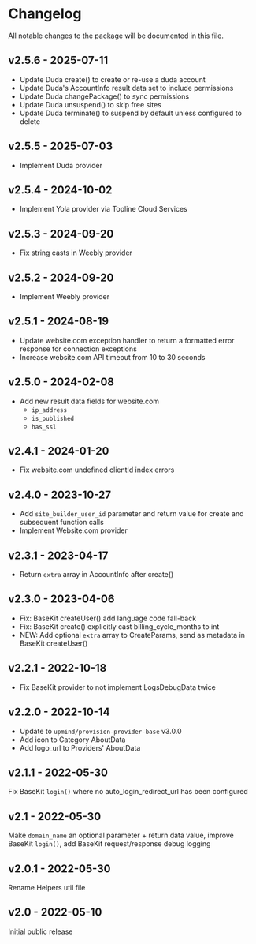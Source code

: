# Changelog

All notable changes to the package will be documented in this file.

## v2.5.6 - 2025-07-11

- Update Duda create() to create or re-use a duda account
- Update Duda's AccountInfo result data set to include permissions
- Update Duda changePackage() to sync permissions
- Update Duda unsuspend() to skip free sites
- Update Duda terminate() to suspend by default unless configured to delete

## v2.5.5 - 2025-07-03

- Implement Duda provider

## v2.5.4 - 2024-10-02

- Implement Yola provider via Topline Cloud Services

## v2.5.3 - 2024-09-20

- Fix string casts in Weebly provider

## v2.5.2 - 2024-09-20

- Implement Weebly provider

## v2.5.1 - 2024-08-19

- Update website.com exception handler to return a formatted error response for connection exceptions
- Increase website.com API timeout from 10 to 30 seconds

## v2.5.0 - 2024-02-08

- Add new result data fields for website.com
  - `ip_address`
  - `is_published`
  - `has_ssl`

## v2.4.1 - 2024-01-20

- Fix website.com undefined clientId index errors

## v2.4.0 - 2023-10-27

- Add `site_builder_user_id` parameter and return value for create and subsequent function calls
- Implement Website.com provider

## v2.3.1 - 2023-04-17

- Return `extra` array in AccountInfo after create()

## v2.3.0 - 2023-04-06

- Fix: BaseKit createUser() add language code fall-back
- Fix: BaseKit create() explicitly cast billing_cycle_months to int
- NEW: Add optional `extra` array to CreateParams, send as metadata in BaseKit createUser()

## v2.2.1 - 2022-10-18

- Fix BaseKit provider to not implement LogsDebugData twice

## v2.2.0 - 2022-10-14

- Update to `upmind/provision-provider-base` v3.0.0
- Add icon to Category AboutData
- Add logo_url to Providers' AboutData

## v2.1.1 - 2022-05-30

Fix BaseKit `login()` where no auto_login_redirect_url has been configured

## v2.1 - 2022-05-30

Make `domain_name` an optional parameter + return data value, improve BaseKit
`login()`, add BaseKit request/response debug logging

## v2.0.1 - 2022-05-30

Rename Helpers util file
## v2.0 - 2022-05-10

Initial public release
